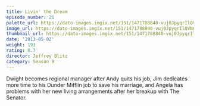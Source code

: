 ```yaml
---
title: Livin' the Dream
episode_number: 21
palette_url: https://dato-images.imgix.net/151/1471788840-vuj0JpyqrIlQVN62MkwXwJW1npb.jpg?ixlib=rb-1.1.0&ch=DPR%2CWidth&auto=enhance&palette=json
image_url: https://dato-images.imgix.net/151/1471788840-vuj0JpyqrIlQVN62MkwXwJW1npb.jpg?ixlib=rb-1.1.0&ch=DPR%2CWidth&auto=compress%2Cformat&w=500
thumbnail_url: https://dato-images.imgix.net/151/1471788840-vuj0JpyqrIlQVN62MkwXwJW1npb.jpg?ixlib=rb-1.1.0&ch=DPR%2CWidth&auto=enhance&w=500&h=280&fit=crop&fm=jpg
date: '2013-05-02'
weight: 191
rating: 8.7
director: Jeffrey Blitz
category: Season 9
---
```


Dwight becomes regional manager after Andy quits his job, Jim dedicates more time to his Dunder Mifflin job to save his marriage, and Angela has problems with her new living arrangements after her breakup with The Senator.
